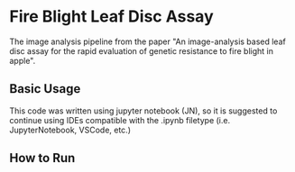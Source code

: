 # Fire Blight Leaf Disc Assay
The image analysis pipeline from the paper "An image-analysis based leaf disc assay for the rapid evaluation of genetic resistance to fire blight in apple".

## Basic Usage
This code was written using jupyter notebook (JN), so it is suggested to continue using IDEs compatible with the .ipynb filetype (i.e. JupyterNotebook, VSCode, etc.)

## How to Run

